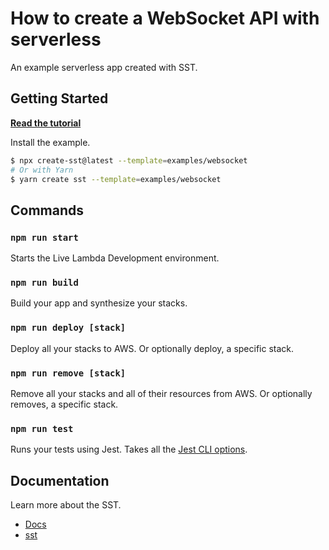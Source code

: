 # How to create a WebSocket API with serverless

An example serverless app created with SST.

## Getting Started

[**Read the tutorial**](https://sst.dev/examples/how-to-create-a-websocket-api-with-serverless.html)

Install the example.

```bash
$ npx create-sst@latest --template=examples/websocket
# Or with Yarn
$ yarn create sst --template=examples/websocket
```

## Commands

### `npm run start`

Starts the Live Lambda Development environment.

### `npm run build`

Build your app and synthesize your stacks.

### `npm run deploy [stack]`

Deploy all your stacks to AWS. Or optionally deploy, a specific stack.

### `npm run remove [stack]`

Remove all your stacks and all of their resources from AWS. Or optionally removes, a specific stack.

### `npm run test`

Runs your tests using Jest. Takes all the [Jest CLI options](https://jestjs.io/docs/en/cli).

## Documentation

Learn more about the SST.

- [Docs](https://docs.sst.dev/)
- [sst](https://docs.sst.dev/packages/sst)
